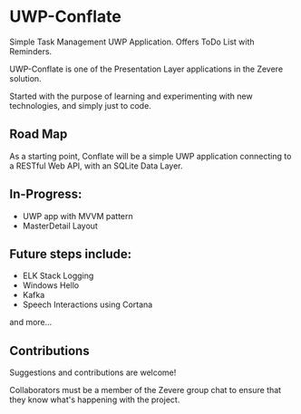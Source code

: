# UWP-Conflate

Simple Task Management UWP Application. Offers ToDo List with Reminders.

UWP-Conflate is one of the Presentation Layer applications in the Zevere solution. 

Started with the purpose of learning and experimenting with new technologies, and simply just to code.


## Road Map

As a starting point, Conflate will be a simple UWP application connecting to a RESTful Web API, with an SQLite Data Layer.

## In-Progress:

* UWP app with MVVM pattern
* MasterDetail Layout

## Future steps include: 

* ELK Stack Logging
* Windows Hello
* Kafka
* Speech Interactions using Cortana

and more... 

## Contributions

Suggestions and contributions are welcome!	

Collaborators must be a member of the Zevere group chat to ensure that they know what's happening with the project.